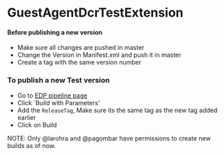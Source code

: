 # GuestAgentDcrTestExtension

#### Before publishing a new version
- Make sure all changes are pushed in master
- Change the Version in Manifest.xml and push it in master 
- Create a tag with the same version number

### To publish a new Test version
- Go to [EDP pipeline page](https://tuxgold.corp.microsoft.com/job/EDP/job/Microsoft.Azure.TestExtensions/job/GuestAgentDcrTest.Test/)
- Click `Build with Parameters'
- Add the `ReleaseTag`, Make sure its the same tag as the new tag added earlier
- Click on Build

NOTE: Only @larohra and @pagombar have permissions to create new builds as of now.
